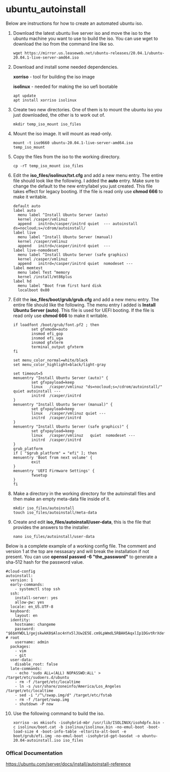 # ubuntu_autoinstall
Below are instructions for how to create an automated ubuntu iso.

1. Download the latest ubuntu live server iso and move the iso to the ubuntu machine you want to use to build the iso. You can use wget to download the iso from the command line like so.

     `wget https://mirror.us.leaseweb.net/ubuntu-releases/20.04.1/ubuntu-20.04.1-live-server-amd64.iso`

2. Download and install some needed dependencies.

     **xorriso** - tool for building the iso image
     
     **isolinux** - needed for making the iso uefi bootable

     ```
     apt update
     apt install xorriso isolinux
     ```
   
3. Create two new directories. One of them is to mount the ubuntu iso you just downloaded, the other is to work out of.

     `mkdir temp_iso_mount iso_files`
     
4. Mount the iso image. It will mount as read-only.

     `mount -t iso9660 ubuntu-20.04.1-live-server-amd64.iso temp_iso_mount`
     
5. Copy the files from the iso to the working directory.

     `cp -rT temp_iso_mount iso_files`
    
6. Edit the **iso_files/isolinux/txt.cfg** and add a new menu entry. The entire file should look like the following. I added the **auto** entry. Make sure to change the default to the new entry/label you just created. This file takes effect for legacy booting. If the file is read only use **chmod 666** to make it writable.

     ```
     default auto
     label auto
       menu label ^Install Ubuntu Server (auto)
       kernel /casper/vmlinuz
       append   initrd=/casper/initrd quiet  --- autoinstall ds=nocloud;s=/cdrom/autoinstall/
     label live
       menu label ^Install Ubuntu Server (manual)
       kernel /casper/vmlinuz
       append   initrd=/casper/initrd quiet  ---
     label live-nomodeset
       menu label ^Install Ubuntu Server (safe graphics)
       kernel /casper/vmlinuz
       append   initrd=/casper/initrd quiet  nomodeset ---
     label memtest
       menu label Test ^memory
       kernel /install/mt86plus
     label hd
       menu label ^Boot from first hard disk
       localboot 0x80
     ```
     
7. Edit the **iso_files/boot/grub/grub.cfg** and add a new menu entry. The entire file should like the following. The menu entry I added is **Install Ubuntu Server (auto)**. This file is used for UEFI booting. If the file is read only use **chmod 666** to make it writable.

     ```
     if loadfont /boot/grub/font.pf2 ; then
             set gfxmode=auto
             insmod efi_gop
             insmod efi_uga
             insmod gfxterm
             terminal_output gfxterm
     fi

     set menu_color_normal=white/black
     set menu_color_highlight=black/light-gray

     set timeout=5
     menuentry "Install Ubuntu Server (auto)" {
             set gfxpayload=keep
             linux   /casper/vmlinuz "ds=nocloud;s=/cdrom/autoinstall/"  quiet autoinstall ---
             initrd  /casper/initrd
     }
     menuentry "Install Ubuntu Server (manual)" {
             set gfxpayload=keep
             linux   /casper/vmlinuz quiet ---
             initrd  /casper/initrd
     }
     menuentry "Install Ubuntu Server (safe graphics)" {
             set gfxpayload=keep
             linux   /casper/vmlinuz   quiet  nomodeset ---
             initrd  /casper/initrd
     }
     grub_platform
     if [ "$grub_platform" = "efi" ]; then
     menuentry 'Boot from next volume' {
             exit
     }
     menuentry 'UEFI Firmware Settings' {
             fwsetup
     }
     fi
     ```
     
8. Make a directory in the working directory for the autoinstall files and then make an empty meta-data file inside of it.

     ```
     mkdir iso_files/autoinstall
     touch iso_files/autoinstall/meta-data
     ```
     
9. Create and edit **iso_files/autoinstall/user-data**, this is the file that provides the answers to the installer.

     `nano iso_files/autoinstall/user-data`
     
Below is a complete example of a working config file. The comment and version 1 at the top are nessasary and will break the installation if not present. You can use **openssl passwd -6 "the_password"** to generate a sha-512 hash for the password value.

```
#cloud-config
autoinstall:
  version: 1
  early-commands:
    - systemctl stop ssh
  ssh:
    install-server: yes
    allow-pw: yes
  locale: en_US.UTF-8
  keyboard:
    layout: en
  identity:
    hostname: changeme
    password: "$6$mYWDL1/gejskwkK0$Aloc4nYx5lJUw2E5E.cm9LpWmdL5RBAH5AqxlIp1DGvtRrXdefsIUvC3psWSryI8x9Ez/NMC.ej.Oh9Rk.3NU0" # root
    username: admin
  packages:
    - vim
    - git
  user-data:
    disable_root: false
  late-commands:
    - echo 'sudo ALL=(ALL) NOPASSWD:ALL' > /target/etc/sudoers.d/ubuntu
    - rm -f /target/etc/localtime
    - ln -s /usr/share/zoneinfo/America/Los_Angeles /target/etc/localtime
    - sed -i "/^\/swap.img/d" /target/etc/fstab
    - rm -f /target/swap.img
    - shutdown -P now 
```
      
10. Use the following command to build the iso.

     ```
     xorriso -as mkisofs -isohybrid-mbr /usr/lib/ISOLINUX/isohdpfx.bin -c isolinux/boot.cat -b isolinux/isolinux.bin -no-emul-boot -boot-load-size 4 -boot-info-table -eltorito-alt-boot -e boot/grub/efi.img -no-emul-boot -isohybrid-gpt-basdat -o ubuntu-20.04-autoinstall.iso iso_files
     ```
### Offical Documentation

https://ubuntu.com/server/docs/install/autoinstall-reference

